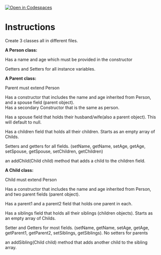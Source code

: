 [![Open in Codespaces](https://classroom.github.com/assets/launch-codespace-2972f46106e565e64193e422d61a12cf1da4916b45550586e14ef0a7c637dd04.svg)](https://classroom.github.com/open-in-codespaces?assignment_repo_id=19755500)
# Instructions  

Create 3 classes all in different files. </br>

**A Person class:** </br>

Has a name and age which must be provided in the constructor</br>

Getters and Setters for all instance variables.</br>

**A Parent class:**</br>

Parent must extend Person</br>

Has a constructor that includes the name and age inherited from Person, and a spouse field (parent object).</br>
Has a secondary Constructor that is the same as person.</br>

Has a spouse field that holds their husband/wife(also a parent object). This will default to null.</br>

Has a children field that holds all their children. Starts as an empty array of Childs.</br>

Setters and getters for all fields. (setName, getName, setAge, getAge, setSpouse, getSpouse, setChildren, getChildren)</br>

an addChild(Child child) method that adds a child to the children field.</br>

**A Child class:**</br>

Child must extend Person</br>

Has a constructor that includes the name and age inherited from Person, and two parent fields (parent object).</br>

Has a parent1 and a parent2 field that holds one parent in each.</br>

Has a siblings field that holds all their siblings (children objects). Starts as an empty array of Childs.</br>

Setter and Getters for most fields. (setName, getName, setAge, getAge, getParent1, getParent2, setSiblings, getSiblings). No setters for parents</br>

an addSibling(Child child) method that adds another child to the sibling array.</br>
